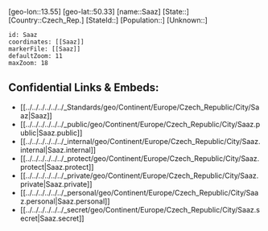 ﻿---
location: [50.33,13.55]
mapzoom: [7,12] 
mapmarker: city 
type: City
tags:
- geo/City


SpocWebEntityId: 33862
isDeleted: false
confidential: public

---
[geo-lon::13.55]
[geo-lat::50.33]
[name::Saaz]
[State::]
[Country::Czech_Rep.]
[StateId::]
[Population::]
[Unknown::]


```leaflet
id: Saaz
coordinates: [[Saaz]]
markerFile: [[Saaz]]
defaultZoom: 11 
maxZoom: 18
```


## Confidential Links & Embeds: 
- [[../../../../../../_Standards/geo/Continent/Europe/Czech_Republic/City/Saaz|Saaz]] 
- [[../../../../../../_public/geo/Continent/Europe/Czech_Republic/City/Saaz.public|Saaz.public]] 
- [[../../../../../../_internal/geo/Continent/Europe/Czech_Republic/City/Saaz.internal|Saaz.internal]] 
- [[../../../../../../_protect/geo/Continent/Europe/Czech_Republic/City/Saaz.protect|Saaz.protect]] 
- [[../../../../../../_private/geo/Continent/Europe/Czech_Republic/City/Saaz.private|Saaz.private]] 
- [[../../../../../../_personal/geo/Continent/Europe/Czech_Republic/City/Saaz.personal|Saaz.personal]] 
- [[../../../../../../_secret/geo/Continent/Europe/Czech_Republic/City/Saaz.secret|Saaz.secret]] 
